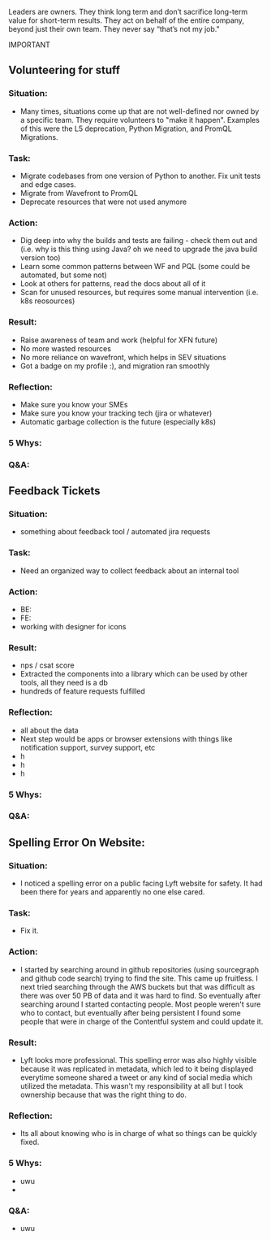 Leaders are owners. They think long term and don’t sacrifice long-term value for short-term results. They act on behalf of the entire company, beyond just their own team. They never say “that’s not my job."

IMPORTANT

## Volunteering for stuff
### Situation:
- Many times, situations come up that are not well-defined nor owned by a specific team. They require volunteers to "make it happen". Examples of this were the L5 deprecation, Python Migration, and PromQL Migrations.

### Task:
- Migrate codebases from one version of Python to another. Fix unit tests and edge cases.
- Migrate from Wavefront to PromQL
- Deprecate resources that were not used anymore

### Action:
- Dig deep into why the builds and tests are failing - check them out and (i.e. why is this thing using Java? oh we need to upgrade the java build version too)
- Learn some common patterns between WF and PQL (some could be automated, but some not)
- Look at others for patterns, read the docs about all of it
- Scan for unused resources, but requires some manual intervention (i.e. k8s reosources)

### Result:
- Raise awareness of team and work (helpful for XFN future)
- No more wasted resources
- No more reliance on wavefront, which helps in SEV situations
- Got a badge on my profile :), and migration ran smoothly

### Reflection:
- Make sure you know your SMEs
- Make sure you know your tracking tech (jira or whatever)
- Automatic garbage collection is the future (especially k8s)

### 5 Whys:

### Q&A:

## Feedback Tickets
### Situation:
- something about feedback tool / automated jira requests

### Task:
- Need an organized way to collect feedback about an internal tool

### Action:
- BE:
- FE:
- working with designer for icons

### Result:
- nps / csat score
- Extracted the components into a library which can be used by other tools, all they need is a db
- hundreds of feature requests fulfilled


### Reflection:
- all about the data
- Next step would be apps or browser extensions with things like notification support, survey support, etc
- h
- h
- h

### 5 Whys:

### Q&A:



## Spelling Error On Website:
### Situation:
- I noticed a spelling error on a public facing Lyft website for safety. It had been there for years and apparently no one else cared.
  
### Task:
- Fix it.

### Action:
- I started by searching around in github repositories (using sourcegraph and github code search) trying to find the site. This came up fruitless. I next tried searching through the AWS buckets but that was difficult as there was over 50 PB of data and it was hard to find. So eventually after searching around I started contacting people. Most people weren't sure who to contact, but eventually after being persistent I found some people that were in charge of the Contentful system and could update it.

### Result:
- Lyft looks more professional. This spelling error was also highly visible because it was replicated in metadata, which led to it being displayed everytime someone shared a tweet or any kind of social media which utilized the metadata. This wasn't my responsibility at all but I took ownership because that was the right thing to do.

### Reflection:
- Its all about knowing who is in charge of what so things can be quickly fixed.

### 5 Whys:
- uwu
- 

### Q&A:
- uwu